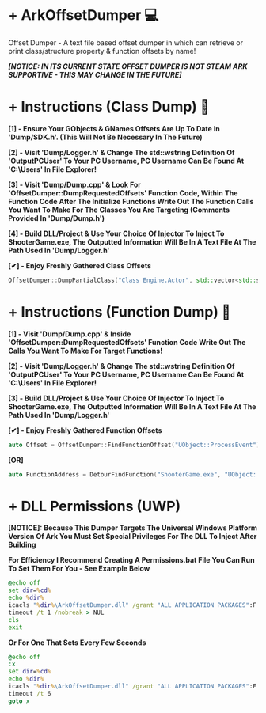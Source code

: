 # + ArkOffsetDumper 💻
Offset Dumper - A text file based offset dumper in which can retrieve or print class/structure property & function offsets by name!

***[NOTICE: IN ITS CURRENT STATE OFFSET DUMPER IS NOT STEAM ARK SUPPORTIVE - THIS MAY CHANGE IN THE FUTURE]***

# + Instructions (Class Dump) 📝
**[1] - Ensure Your GObjects & GNames Offsets Are Up To Date In 'Dump/SDK.h'. (This Will Not Be Necessary In The Future)**

**[2] - Visit 'Dump/Logger.h' & Change The std::wstring Definition Of 'OutputPCUser' To Your PC Username, PC Username Can Be Found At 'C:\Users\' In File Explorer!**

**[3] - Visit 'Dump/Dump.cpp' & Look For 'OffsetDumper::DumpRequestedOffsets' Function Code, Within The Function Code After The Initialize Functions Write Out The Function Calls You Want To Make For The Classes You Are Targeting (Comments Provided In 'Dump/Dump.h')**

**[4] - Build DLL/Project & Use Your Choice Of Injector To Inject To ShooterGame.exe, The Outputted Information Will Be In A Text File At The Path Used In 'Dump/Logger.h'**

**[✔] - Enjoy Freshly Gathered Class Offsets**
```c++
OffsetDumper::DumpPartialClass("Class Engine.Actor", std::vector<std::string>{ "TargetingTeam", "CreationTime","RootComponent", "LastRenderTime", "bForceNonBlockingHits" }, std::vector<std::string>{ "int", "double", "USceneComponent*", "double", "bool" });**
```

# + Instructions (Function Dump) 📝
**[1] - Visit 'Dump/Dump.cpp' & Inside 'OffsetDumper::DumpRequestedOffsets' Function Code Write Out The Calls You Want To Make For Target Functions!**

**[2] - Visit 'Dump/Logger.h' & Change The std::wstring Definition Of 'OutputPCUser' To Your PC Username, PC Username Can Be Found At 'C:\Users\' In File Explorer!**

**[3] - Build DLL/Project & Use Your Choice Of Injector To Inject To ShooterGame.exe, The Outputted Information Will Be In A Text File At The Path Used In 'Dump/Logger.h'**

**[✔] - Enjoy Freshly Gathered Function Offsets**
```c++
auto Offset = OffsetDumper::FindFunctionOffset("UObject::ProcessEvent");
```

**[OR]**
```c++
auto FunctionAddress = DetourFindFunction("ShooterGame.exe", "UObject::ProcessEvent");
```

# + DLL Permissions (UWP)
**[NOTICE]: Because This Dumper Targets The Universal Windows Platform Version Of Ark You Must Set Special Privileges For The DLL To Inject After Building**

**For Efficiency I Recommend Creating A Permissions.bat File You Can Run To Set Them For You - See Example Below**

```bat
@echo off
set dir=%cd%
echo %dir%
icacls "%dir%\ArkOffsetDumper.dll" /grant "ALL APPLICATION PACKAGES":F
timeout /t 1 /nobreak > NUL
cls
exit
```

**Or For One That Sets Every Few Seconds**
```bat
@echo off
:x
set dir=%cd%
echo %dir%
icacls "%dir%\ArkOffsetDumper.dll" /grant "ALL APPLICATION PACKAGES":F
timeout /t 6
goto x
```

